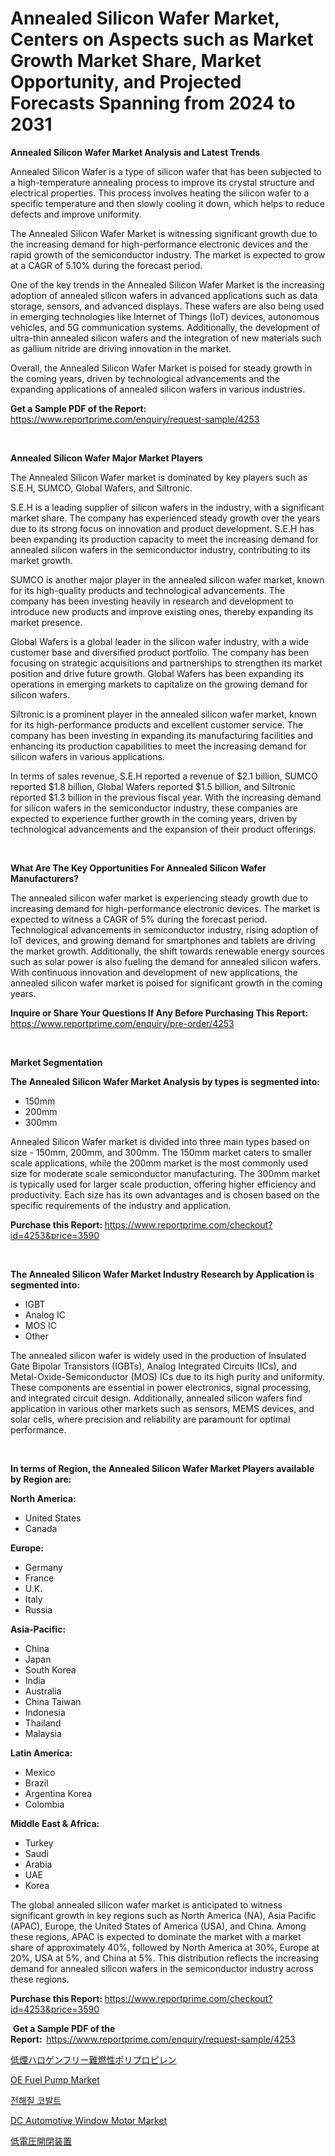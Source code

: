 <p><h1>Annealed Silicon Wafer Market, Centers on Aspects such as Market Growth Market Share, Market Opportunity, and Projected Forecasts Spanning from 2024 to 2031</h1></p><p><strong>Annealed Silicon Wafer Market Analysis and Latest Trends</strong></p>
<p><p>Annealed Silicon Wafer is a type of silicon wafer that has been subjected to a high-temperature annealing process to improve its crystal structure and electrical properties. This process involves heating the silicon wafer to a specific temperature and then slowly cooling it down, which helps to reduce defects and improve uniformity.</p><p>The Annealed Silicon Wafer Market is witnessing significant growth due to the increasing demand for high-performance electronic devices and the rapid growth of the semiconductor industry. The market is expected to grow at a CAGR of 5.10% during the forecast period.</p><p>One of the key trends in the Annealed Silicon Wafer Market is the increasing adoption of annealed silicon wafers in advanced applications such as data storage, sensors, and advanced displays. These wafers are also being used in emerging technologies like Internet of Things (IoT) devices, autonomous vehicles, and 5G communication systems. Additionally, the development of ultra-thin annealed silicon wafers and the integration of new materials such as gallium nitride are driving innovation in the market.</p><p>Overall, the Annealed Silicon Wafer Market is poised for steady growth in the coming years, driven by technological advancements and the expanding applications of annealed silicon wafers in various industries.</p></p>
<p><strong>Get a Sample PDF of the Report:&nbsp;</strong> <a href="https://www.reportprime.com/enquiry/request-sample/4253">https://www.reportprime.com/enquiry/request-sample/4253</a></p>
<p>&nbsp;</p>
<p><strong>Annealed Silicon Wafer Major Market Players</strong></p>
<p><p>The Annealed Silicon Wafer market is dominated by key players such as S.E.H, SUMCO, Global Wafers, and Siltronic. </p><p>S.E.H is a leading supplier of silicon wafers in the industry, with a significant market share. The company has experienced steady growth over the years due to its strong focus on innovation and product development. S.E.H has been expanding its production capacity to meet the increasing demand for annealed silicon wafers in the semiconductor industry, contributing to its market growth.</p><p>SUMCO is another major player in the annealed silicon wafer market, known for its high-quality products and technological advancements. The company has been investing heavily in research and development to introduce new products and improve existing ones, thereby expanding its market presence.</p><p>Global Wafers is a global leader in the silicon wafer industry, with a wide customer base and diversified product portfolio. The company has been focusing on strategic acquisitions and partnerships to strengthen its market position and drive future growth. Global Wafers has been expanding its operations in emerging markets to capitalize on the growing demand for silicon wafers.</p><p>Siltronic is a prominent player in the annealed silicon wafer market, known for its high-performance products and excellent customer service. The company has been investing in expanding its manufacturing facilities and enhancing its production capabilities to meet the increasing demand for silicon wafers in various applications.</p><p>In terms of sales revenue, S.E.H reported a revenue of $2.1 billion, SUMCO reported $1.8 billion, Global Wafers reported $1.5 billion, and Siltronic reported $1.3 billion in the previous fiscal year. With the increasing demand for silicon wafers in the semiconductor industry, these companies are expected to experience further growth in the coming years, driven by technological advancements and the expansion of their product offerings.</p></p>
<p>&nbsp;</p>
<p><strong>What Are The Key Opportunities For Annealed Silicon Wafer Manufacturers?</strong></p>
<p><p>The annealed silicon wafer market is experiencing steady growth due to increasing demand for high-performance electronic devices. The market is expected to witness a CAGR of 5% during the forecast period. Technological advancements in semiconductor industry, rising adoption of IoT devices, and growing demand for smartphones and tablets are driving the market growth. Additionally, the shift towards renewable energy sources such as solar power is also fueling the demand for annealed silicon wafers. With continuous innovation and development of new applications, the annealed silicon wafer market is poised for significant growth in the coming years.</p></p>
<p><strong>Inquire or Share Your Questions If Any Before Purchasing This Report:</strong> <a href="https://www.reportprime.com/enquiry/pre-order/4253">https://www.reportprime.com/enquiry/pre-order/4253</a></p>
<p>&nbsp;</p>
<p><strong>Market Segmentation</strong></p>
<p><strong>The Annealed Silicon Wafer Market Analysis by types is segmented into:</strong></p>
<p><ul><li>150mm</li><li>200mm</li><li>300mm</li></ul></p>
<p><p>Annealed Silicon Wafer market is divided into three main types based on size - 150mm, 200mm, and 300mm. The 150mm market caters to smaller scale applications, while the 200mm market is the most commonly used size for moderate scale semiconductor manufacturing. The 300mm market is typically used for larger scale production, offering higher efficiency and productivity. Each size has its own advantages and is chosen based on the specific requirements of the industry and application.</p></p>
<p><strong>Purchase this Report:&nbsp;</strong><a href="https://www.reportprime.com/checkout?id=4253&price=3590">https://www.reportprime.com/checkout?id=4253&price=3590</a></p>
<p>&nbsp;</p>
<p><strong>The Annealed Silicon Wafer Market Industry Research by Application is segmented into:</strong></p>
<p><ul><li>IGBT</li><li>Analog IC</li><li>MOS IC</li><li>Other</li></ul></p>
<p><p>The annealed silicon wafer is widely used in the production of Insulated Gate Bipolar Transistors (IGBTs), Analog Integrated Circuits (ICs), and Metal-Oxide-Semiconductor (MOS) ICs due to its high purity and uniformity. These components are essential in power electronics, signal processing, and integrated circuit design. Additionally, annealed silicon wafers find application in various other markets such as sensors, MEMS devices, and solar cells, where precision and reliability are paramount for optimal performance.</p></p>
<p>&nbsp;</p>
<p><strong>In terms of Region, the Annealed Silicon Wafer Market Players available by Region are:</strong></p>
<p>
    <p> <strong> North America: </strong>
        <ul>
            <li>United States</li>
            <li>Canada</li>
        </ul>
        </p> 
    <p> <strong> Europe: </strong>
        <ul>
            <li>Germany</li>
            <li>France</li>
            <li>U.K.</li>
            <li>Italy</li>
            <li>Russia</li>
        </ul>
        </p> 
    <p> <strong> Asia-Pacific: </strong>
        <ul>
            <li>China</li>
            <li>Japan</li>
            <li>South Korea</li>
            <li>India</li>
            <li>Australia</li>
            <li>China Taiwan</li>
            <li>Indonesia</li>
            <li>Thailand</li>
            <li>Malaysia</li>
        </ul>
        </p> 
    <p> <strong> Latin America: </strong>
        <ul>
            <li>Mexico</li>
            <li>Brazil</li>
            <li>Argentina Korea</li>
            <li>Colombia</li>
        </ul>
        </p> 
    <p> <strong> Middle East & Africa: </strong>
        <ul>
            <li>Turkey</li>
            <li>Saudi</li>
            <li>Arabia</li>
            <li>UAE</li>
            <li>Korea</li>
        </ul>
    </p>
    </p>
<p><p>The global annealed silicon wafer market is anticipated to witness significant growth in key regions such as North America (NA), Asia Pacific (APAC), Europe, the United States of America (USA), and China. Among these regions, APAC is expected to dominate the market with a market share of approximately 40%, followed by North America at 30%, Europe at 20%, USA at 5%, and China at 5%. This distribution reflects the increasing demand for annealed silicon wafers in the semiconductor industry across these regions.</p></p>
<p><strong>Purchase this Report: </strong><a href="https://www.reportprime.com/checkout?id=4253&price=3590">https://www.reportprime.com/checkout?id=4253&price=3590</a></p>
<p>&nbsp;<strong>Get a Sample PDF of the Report:&nbsp;&nbsp;</strong><a href="https://www.reportprime.com/enquiry/request-sample/4253">https://www.reportprime.com/enquiry/request-sample/4253</a></p>
<p><strong></strong></p>
<p><p><a href="https://github.com/ycmtqqhvk3273/Market-Research-Report-List-1/blob/main/766968215062.md">低煙ハロゲンフリー難燃性ポリプロピレン</a></p><p><a href="https://issuu.com/reportprime-2/docs/oe-fuel-pump-market-size-2030.pptx">OE Fuel Pump Market</a></p><p><a href="https://github.com/lkwggful07722/Market-Research-Report-List-1/blob/main/262277913985.md">전해질 코발트</a></p><p><a href="https://issuu.com/reportprime-2/docs/dc-automotive-window-motor-market-size-2030.pptx">DC Automotive Window Motor Market</a></p><p><a href="https://github.com/mathieurico66/Market-Research-Report-List-1/blob/main/665789015063.md">低電圧開閉装置</a></p></p>